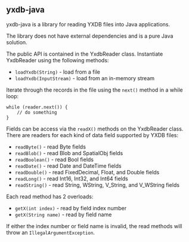 ## yxdb-java

yxdb-java is a library for reading YXDB files into Java applications.

The library does not have external dependencies and is a pure Java solution.

The public API is contained in the YxdbReader class. Instantiate YxdbReader using the following methods:
* `loadYxdb(String)` - load from a file
* `loadYxdb(InputStream)` - load from an in-memory stream

Iterate through the records in the file using the `next()` method in a while loop:

```
while (reader.next()) {
    // do something
}
```

Fields can be access via the `readX()` methods on the YxdbReader class. There are readers for each kind of data field supported by YXDB files:
* `readByte()` - read Byte fields
* `readBlob()` - read Blob and SpatialObj fields
* `readBoolean()` - read Bool fields
* `readDate()` - read Date and DateTime fields
* `readDouble()` - read FixedDecimal, Float, and Double fields
* `readLong()` - read Int16, Int32, and Int64 fields
* `readString()` - read String, WString, V_String, and V_WString fields

Each read method has 2 overloads:
* `getX(int index)` - read by field index number
* `getX(String name)` - read by field name

If either the index number or field name is invalid, the read methods will throw an `IllegalArgumentException`.